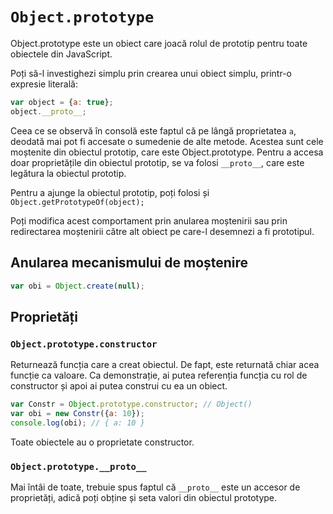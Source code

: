 # `Object.prototype`

Object.prototype este un obiect care joacă rolul de prototip pentru toate obiectele din JavaScript.

Poți să-l investighezi simplu prin crearea unui obiect simplu, printr-o expresie literală:

```javascript
var object = {a: true};
object.__proto__;
```

Ceea ce se observă în consolă este faptul că pe lângă proprietatea `a`, deodată mai pot fi accesate o sumedenie de alte metode. Acestea sunt cele moștenite din obiectul prototip, care este Object.prototype. Pentru a accesa doar proprietățile din obiectul prototip, se va folosi `__proto__`, care este legătura la obiectul prototip.

Pentru a ajunge la obiectul prototip, poți folosi și `Object.getPrototypeOf(object);`

Poți modifica acest comportament prin anularea moștenirii sau prin redirectarea moștenirii către alt obiect pe care-l desemnezi a fi prototipul.

## Anularea mecanismului de moștenire

```javascript
var obi = Object.create(null);
```

## Proprietăți

### `Object.prototype.constructor`

Returnează funcția care a creat obiectul. De fapt, este returnată chiar acea funcție ca valoare. Ca demonstrație, ai putea referenția funcția cu rol de constructor și apoi ai putea construi cu ea un obiect.

```javascript
var Constr = Object.prototype.constructor; // Object()
var obi = new Constr({a: 10});
console.log(obi); // { a: 10 }
```

Toate obiectele au o proprietate constructor.

### `Object.prototype.__proto__`

Mai întâi de toate, trebuie spus faptul că `__proto__` este un accesor de proprietăți, adică poți obține și seta valori din obiectul prototype.
